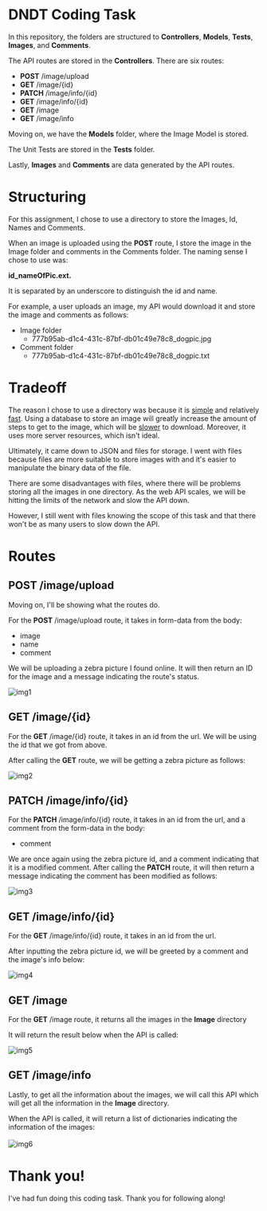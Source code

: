 # DNDT Coding Task

In this repository, the folders are structured to **Controllers**, **Models**, **Tests**, **Images**, and **Comments**.

The API routes are stored in the **Controllers**. There are six routes: 

- **POST** /image/upload
- **GET** /image/{id}
- **PATCH** /image/info/{id}
- **GET** /image/info/{id}
- **GET** /image
- **GET** /image/info

Moving on, we have the **Models** folder, where the Image Model is stored.

The Unit Tests are stored in the **Tests** folder.

Lastly, **Images** and **Comments** are data generated by the API routes.


# Structuring
For this assignment, I chose to use a directory to store the Images, Id, Names and Comments.

When an image is uploaded using the **POST** route, I store the image in the Image folder and comments in the Comments folder. The naming sense I chose to use was:<br />

**id_nameOfPic.ext.**

It is separated by an underscore to distinguish the id and name.

For example, a user uploads an image, my API would download it and store the image and comments as follows:

- Image folder
  - 777b95ab-d1c4-431c-87bf-db01c49e78c8_dogpic.jpg
- Comment folder
  - 777b95ab-d1c4-431c-87bf-db01c49e78c8_dogpic.txt
  
# Tradeoff
The reason I chose to use a directory was because it is <ins>simple</ins> and relatively <ins>fast</ins>. Using a database to store an image will greatly 
increase the amount of steps to get to the image, which will be <ins>slower</ins> to download. Moreover, it uses more server resources, which isn't ideal.

Ultimately, it came down to JSON and files for storage. I went with files because files are more suitable to store images with and it's easier to manipulate the binary data
of the file.

There are some disadvantages with files, where there will be problems storing all the images in one directory. As the web API scales, we will be hitting the limits of 
the network and slow the API down.

However, I still went with files knowing the scope of this task and that there won't be as many users to slow down the API.

# Routes
## POST /image/upload
Moving on, I'll be showing what the routes do.

For the **POST** /image/upload route, it takes in form-data from the body:

- image
- name
- comment

We will be uploading a zebra picture I found online. It will then return an ID for the image and a message indicating the route's status.
<br />  



![img1](https://user-images.githubusercontent.com/65803097/216918895-0f28c279-6d7b-4857-aefb-66b33911c01a.png)

## GET /image/{id}

For the **GET** /image/{id} route, it takes in an id from the url. We will be using the id that we got from above.

After calling the **GET** route, we will be getting a zebra picture as follows:
<br />  



![img2](https://user-images.githubusercontent.com/65803097/216920314-5a15775a-3906-4c8d-80b7-d6ae5fb54c9b.png)

## PATCH /image/info/{id}

For the **PATCH** /image/info/{id} route, it takes in an id from the url, and a comment from the form-data in the body:

- comment

We are once again using the zebra picture id, and a comment indicating that it is a modified comment. After calling the **PATCH** route, it will then return
a message indicating the comment has been modified as follows:
<br />  


![img3](https://user-images.githubusercontent.com/65803097/216920319-a7d1fbeb-8255-466d-8fcb-ae866ea115bc.png)

## GET /image/info/{id}

For the **GET** /image/info/{id} route, it takes in an id from the url.

After inputting the zebra picture id, we will be greeted by a comment and the image's info below:
<br />  

![img4](https://user-images.githubusercontent.com/65803097/216920330-637578e3-7bd1-424f-9cc0-96b8fb7ce946.png)

## GET /image

For the **GET** /image route, it returns all the images in the **Image** directory

It will return the result below when the API is called:
<br />  

![img5](https://user-images.githubusercontent.com/65803097/216920335-9d4e6bc0-9bd9-4d6c-b442-aa92ceef07d6.png)

## GET /image/info

Lastly, to get all the information about the images, we will call this API which will get all the information in the **Image** directory.

When the API is called, it will return a list of dictionaries indicating the information of the images:
<br />  
![img6](https://user-images.githubusercontent.com/65803097/216920342-162528b1-2326-4c53-a9ce-5db8b150118f.png)

# Thank you!

I've had fun doing this coding task. Thank you for following along!




  
 
